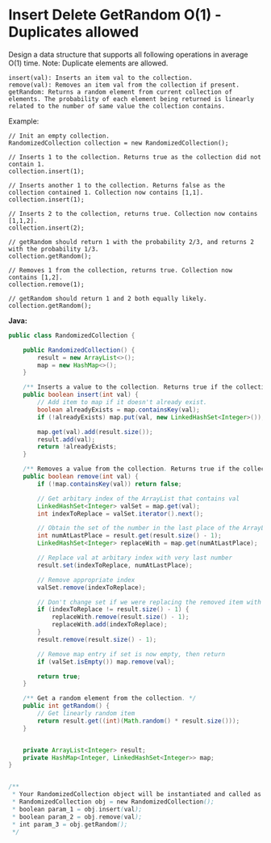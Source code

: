 # Insert Delete GetRandom O(1) - Duplicates allowed

Design a data structure that supports all following operations in average O(1) time.
Note: Duplicate elements are allowed.

    insert(val): Inserts an item val to the collection.
    remove(val): Removes an item val from the collection if present.
    getRandom: Returns a random element from current collection of elements. The probability of each element being returned is linearly related to the number of same value the collection contains.

Example:

    // Init an empty collection.
    RandomizedCollection collection = new RandomizedCollection();

    // Inserts 1 to the collection. Returns true as the collection did not contain 1.
    collection.insert(1);

    // Inserts another 1 to the collection. Returns false as the collection contained 1. Collection now contains [1,1].
    collection.insert(1);

    // Inserts 2 to the collection, returns true. Collection now contains [1,1,2].
    collection.insert(2);

    // getRandom should return 1 with the probability 2/3, and returns 2 with the probability 1/3.
    collection.getRandom();

    // Removes 1 from the collection, returns true. Collection now contains [1,2].
    collection.remove(1);

    // getRandom should return 1 and 2 both equally likely.
    collection.getRandom();

**Java:**
```java
public class RandomizedCollection {

    public RandomizedCollection() {
        result = new ArrayList<>();
        map = new HashMap<>();
    }

    /** Inserts a value to the collection. Returns true if the collection did not already contain the specified element. */
    public boolean insert(int val) {
        // Add item to map if it doesn't already exist.
        boolean alreadyExists = map.containsKey(val);
        if (!alreadyExists) map.put(val, new LinkedHashSet<Integer>());

        map.get(val).add(result.size());
        result.add(val);
        return !alreadyExists;
    }

    /** Removes a value from the collection. Returns true if the collection contained the specified element. */
    public boolean remove(int val) {
        if (!map.containsKey(val)) return false;

        // Get arbitary index of the ArrayList that contains val
        LinkedHashSet<Integer> valSet = map.get(val);
        int indexToReplace = valSet.iterator().next();

        // Obtain the set of the number in the last place of the ArrayList
        int numAtLastPlace = result.get(result.size() - 1);
        LinkedHashSet<Integer> replaceWith = map.get(numAtLastPlace);

        // Replace val at arbitary index with very last number
        result.set(indexToReplace, numAtLastPlace);

        // Remove appropriate index
        valSet.remove(indexToReplace);

        // Don't change set if we were replacing the removed item with the same number
        if (indexToReplace != result.size() - 1) {
            replaceWith.remove(result.size() - 1);
            replaceWith.add(indexToReplace);
        }
        result.remove(result.size() - 1);

        // Remove map entry if set is now empty, then return
        if (valSet.isEmpty()) map.remove(val);

        return true;
    }

    /** Get a random element from the collection. */
    public int getRandom() {
        // Get linearly random item
        return result.get((int)(Math.random() * result.size()));
    }


    private ArrayList<Integer> result;
    private HashMap<Integer, LinkedHashSet<Integer>> map;
}


/**
 * Your RandomizedCollection object will be instantiated and called as such:
 * RandomizedCollection obj = new RandomizedCollection();
 * boolean param_1 = obj.insert(val);
 * boolean param_2 = obj.remove(val);
 * int param_3 = obj.getRandom();
 */
```
